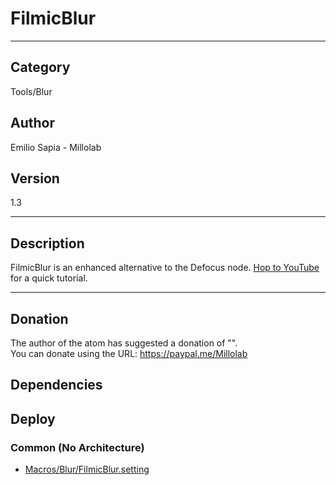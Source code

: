 # FilmicBlur
___

## Category
Tools/Blur

## Author
Emilio Sapia - Millolab

## Version
1.3

___

## Description
<p>FilmicBlur is an enhanced alternative to the Defocus node. <a href="https://youtu.be/UvWls1VJUbE">Hop to YouTube</a> for a quick tutorial.</p>

___

## Donation
The author of the atom has suggested a donation of "".  
You can donate using the URL: <a href="https://paypal.me/Millolab">https://paypal.me/Millolab</a>
## Dependencies

## Deploy

### Common (No Architecture)

<ul>
<li><a href="https://gitlab.com/WeSuckLess/Reactor/-/blob/master/Atoms/com.Millolab.FilmicBlur/Macros/Blur/FilmicBlur.setting?ref_type=heads">Macros/Blur/FilmicBlur.setting</a></li>
</ul>

